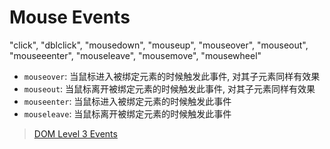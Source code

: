 # Mouse Events
"click", "dblclick",
"mousedown", "mouseup",
"mouseover", "mouseout", 
"mouseeenter", "mouseleave",
"mousemove",
"mousewheel"

- `mouseover`: 当鼠标进入被绑定元素的时候触发此事件, 对其子元素同样有效果
- `mouseout`: 当鼠标离开被绑定元素的时候触发此事件, 对其子元素同样有效果
- `mouseenter`: 当鼠标进入被绑定元素的时候触发此事件
- `mouseleave`: 当鼠标离开被绑定元素的时候触发此事件


> [DOM Level 3 Events](https://www.w3.org/TR/DOM-Level-3-Events/)
